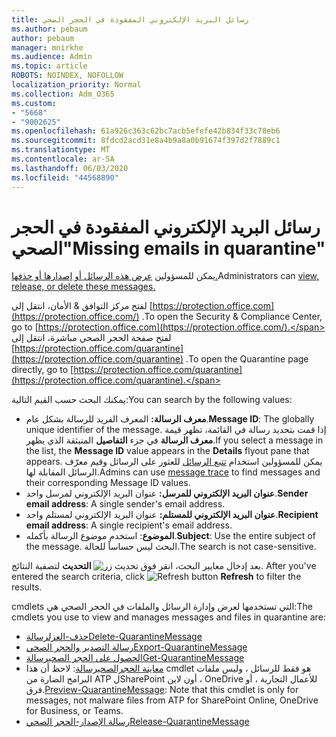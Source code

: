 ```yaml
---
title: رسائل البريد الإلكتروني المفقودة في الحجر الصحي
ms.author: pebaum
author: pebaum
manager: mnirkhe
ms.audience: Admin
ms.topic: article
ROBOTS: NOINDEX, NOFOLLOW
localization_priority: Normal
ms.collection: Adm_O365
ms.custom:
- "5668"
- "9002625"
ms.openlocfilehash: 61a926c363c62bc7acb5efefe42b834f33c78eb6
ms.sourcegitcommit: 8fdcd2acd31e8a4b9a8a0b91674f397d2f7889c1
ms.translationtype: MT
ms.contentlocale: ar-SA
ms.lasthandoff: 06/03/2020
ms.locfileid: "44568890"
---
```

# <a name="missing-emails-in-quarantine"></a><span data-ttu-id="13f15-102">رسائل البريد الإلكتروني المفقودة في الحجر الصحي"</span><span class="sxs-lookup"><span data-stu-id="13f15-102">Missing emails in quarantine"</span></span>

<span data-ttu-id="13f15-103">يمكن للمسؤولين [عرض هذه الرسائل أو إصدارها أو حذفها.](https://docs.microsoft.com/microsoft-365/security/office-365-security/manage-quarantined-messages-and-files?view=o365-worldwide)</span><span class="sxs-lookup"><span data-stu-id="13f15-103">Administrators can [view, release, or delete these messages.](https://docs.microsoft.com/microsoft-365/security/office-365-security/manage-quarantined-messages-and-files?view=o365-worldwide)</span></span>

<span data-ttu-id="13f15-104">لفتح مركز التوافق & الأمان، انتقل إلى [https://protection.office.com](https://protection.office.com/) .</span><span class="sxs-lookup"><span data-stu-id="13f15-104">To open the Security & Compliance Center, go to [https://protection.office.com](https://protection.office.com/).</span></span> <span data-ttu-id="13f15-105">لفتح صفحة الحجر الصحي مباشرة، انتقل إلى [https://protection.office.com/quarantine](https://protection.office.com/quarantine) .</span><span class="sxs-lookup"><span data-stu-id="13f15-105">To open the Quarantine page directly, go to [https://protection.office.com/quarantine](https://protection.office.com/quarantine).</span></span>  

<span data-ttu-id="13f15-106">يمكنك البحث حسب القيم التالية:</span><span class="sxs-lookup"><span data-stu-id="13f15-106">You can search by the following values:</span></span>  

- <span data-ttu-id="13f15-107">**معرف الرسالة:** المعرف الفريد للرسالة بشكل عام.</span><span class="sxs-lookup"><span data-stu-id="13f15-107">**Message ID**: The globally unique identifier of the message.</span></span> <span data-ttu-id="13f15-108">إذا قمت بتحديد رسالة في القائمة، تظهر قيمة **معرف الرسالة** في جزء **التفاصيل** المنبثقة الذي يظهر.</span><span class="sxs-lookup"><span data-stu-id="13f15-108">If you select a message in the list, the  **Message ID**  value appears in the  **Details**  flyout pane that appears.</span></span> <span data-ttu-id="13f15-109">يمكن للمسؤولين استخدام [تتبع الرسائل](https://docs.microsoft.com/microsoft-365/security/office-365-security/message-trace-scc?view=o365-worldwide) للعثور على الرسائل وقيم معرّف الرسائل المقابلة لها.</span><span class="sxs-lookup"><span data-stu-id="13f15-109">Admins can use [message trace](https://docs.microsoft.com/microsoft-365/security/office-365-security/message-trace-scc?view=o365-worldwide) to find messages and their corresponding Message ID values.</span></span>
- <span data-ttu-id="13f15-110">**عنوان البريد الإلكتروني للمرسل:** عنوان البريد الإلكتروني لمرسل واحد.</span><span class="sxs-lookup"><span data-stu-id="13f15-110">**Sender email address**: A single sender's email address.</span></span>
- <span data-ttu-id="13f15-111">**عنوان البريد الإلكتروني للمستلم:** عنوان البريد الإلكتروني لمستلم واحد.</span><span class="sxs-lookup"><span data-stu-id="13f15-111">**Recipient email address**: A single recipient's email address.</span></span>
- <span data-ttu-id="13f15-112">**الموضوع**: استخدم موضوع الرسالة بأكمله.</span><span class="sxs-lookup"><span data-stu-id="13f15-112">**Subject**: Use the entire subject of the message.</span></span> <span data-ttu-id="13f15-113">البحث ليس حساساً للحالة.</span><span class="sxs-lookup"><span data-stu-id="13f15-113">The search is not case-sensitive.</span></span>

<span data-ttu-id="13f15-114">بعد إدخال معايير البحث، انقر فوق ![ تحديث زر ](https://docs.microsoft.com/microsoft-365/media/scc-quarantine-refresh.png?view=o365-worldwide) **التحديث** لتصفية النتائج.  </span><span class="sxs-lookup"><span data-stu-id="13f15-114">After you've entered the search criteria, click  ![Refresh button](https://docs.microsoft.com/microsoft-365/media/scc-quarantine-refresh.png?view=o365-worldwide)  **Refresh**  to filter the results.</span></span>

<span data-ttu-id="13f15-115">cmdlets التي تستخدمها لعرض وإدارة الرسائل والملفات في الحجر الصحي هي:</span><span class="sxs-lookup"><span data-stu-id="13f15-115">The cmdlets you use to view and manages messages and files in quarantine are:</span></span>
- [<span data-ttu-id="13f15-116">حذف-العزلرسالة</span><span class="sxs-lookup"><span data-stu-id="13f15-116">Delete-QuarantineMessage</span></span>](https://docs.microsoft.com/powershell/module/exchange/delete-quarantinemessage)
- [<span data-ttu-id="13f15-117">رسالة التصدير والحجر الصحي</span><span class="sxs-lookup"><span data-stu-id="13f15-117">Export-QuarantineMessage</span></span>](https://docs.microsoft.com/powershell/module/exchange/export-quarantinemessage)
- [<span data-ttu-id="13f15-118">الحصول على الحجر الصحيرسالة</span><span class="sxs-lookup"><span data-stu-id="13f15-118">Get-QuarantineMessage</span></span>](https://docs.microsoft.com/powershell/module/exchange/get-quarantinemessage)
- <span data-ttu-id="13f15-119">[معاينة الحجرالصحيرسالة](https://docs.microsoft.com/powershell/module/exchange/preview-quarantinemessage): لاحظ أن هذا cmdlet هو فقط للرسائل ، وليس ملفات البرامج الضارة من ATP لSharePoint أون لاين ، OneDrive للأعمال التجارية ، أو فرق.</span><span class="sxs-lookup"><span data-stu-id="13f15-119">[Preview-QuarantineMessage](https://docs.microsoft.com/powershell/module/exchange/preview-quarantinemessage): Note that this cmdlet is only for messages, not malware files from ATP for SharePoint Online, OneDrive for Business, or Teams.</span></span>
- [<span data-ttu-id="13f15-120">رسالة الإصدار-الحجر الصحي</span><span class="sxs-lookup"><span data-stu-id="13f15-120">Release-QuarantineMessage</span></span>](https://docs.microsoft.com/powershell/module/exchange/release-quarantinemessage)